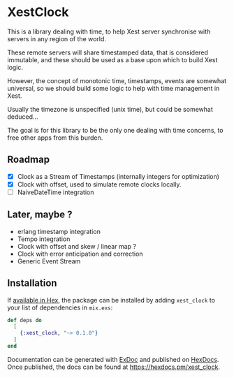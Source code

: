 # XestClock

This is a library dealing with time, to help Xest server synchronise with servers in any region of the world.

These remote servers will share timestamped data, that is considered immutable, and these should be used as a base
upon which to build Xest logic.

However, the concept of monotonic time, timestamps, events are somewhat universal, so we should build some logic 
to help with time management in Xest.

Usually the timezone is unspecified (unix time), but could be somewhat deduced...

The goal is for this library to be the only one dealing with time concerns, to free other apps from this burden.

## Roadmap

- [X] Clock as a Stream of Timestamps (internally integers for optimization)
- [X] Clock with offset, used to simulate remote clocks locally.
- [ ] NaiveDateTime integration

## Later, maybe ?

- erlang timestamp integration
- Tempo integration
- Clock with offset and skew / linear map ?
- Clock with error anticipation and correction
- Generic Event Stream


## Installation

If [available in Hex](https://hex.pm/docs/publish), the package can be installed
by adding `xest_clock` to your list of dependencies in `mix.exs`:

```elixir
def deps do
  [
    {:xest_clock, "~> 0.1.0"}
  ]
end
```

Documentation can be generated with [ExDoc](https://github.com/elixir-lang/ex_doc)
and published on [HexDocs](https://hexdocs.pm). Once published, the docs can
be found at <https://hexdocs.pm/xest_clock>.

